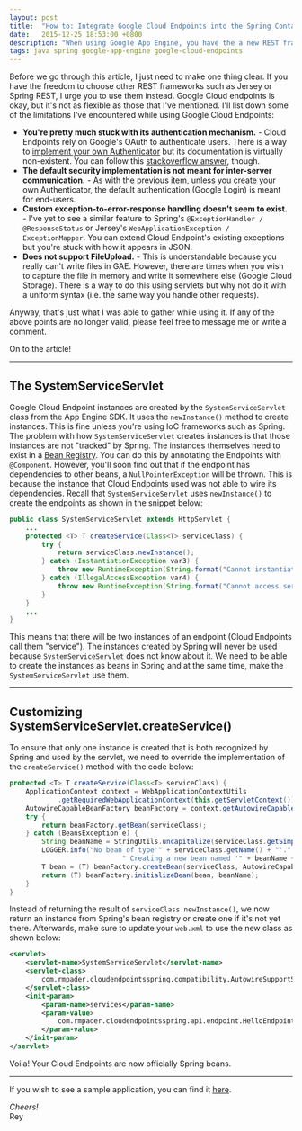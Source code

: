 ```yaml
---
layout: post
title:  "How to: Integrate Google Cloud Endpoints into the Spring Container"
date:   2015-12-25 18:53:00 +0800
description: "When using Google App Engine, you have the a new REST framework available at your disposal - Google Cloud Endpoints. Unfortunately, it's not meant for use with Spring Beans. This article shows you how to tweak Google Cloud Endpoints and make them instantiate as Spring Beans."
tags: java spring google-app-engine google-cloud-endpoints
---
```


Before we go through this article, I just need to make one thing clear. If you have the freedom to choose other REST frameworks such as Jersey or Spring REST, I urge you to use them instead.
Google Cloud endpoints is okay, but it's not as flexible as those that I've mentioned. I'll list down some of the limitations I've encountered while using Google Cloud Endpoints:

* **You're pretty much stuck with its authentication mechanism.** - Cloud Endpoints rely on Google's OAuth to authenticate users. There is a way to [implement your own Authenticator](https://cloud.google.com/appengine/docs/java/endpoints/javadoc/com/google/api/server/spi/config/Authenticator) but its documentation is virtually non-existent. You can follow this [stackoverflow answer](http://stackoverflow.com/a/25390994), though.
* **The default security implementation is not meant for inter-server communication.** - As with the previous item, unless you create your own Authenticator, the default authentication (Google Login) is meant for end-users.
* **Custom exception-to-error-response handling doesn't seem to exist.** - I've yet to see a similar feature to Spring's `@ExceptionHandler / @ResponseStatus` or Jersey's `WebApplicationException / ExceptionMapper`. You can extend Cloud Endpoint's existing exceptions but you're stuck with how it appears in JSON.
* **Does not support FileUpload.** - This is understandable because you really can't write files in GAE. However, there are times when you wish to capture the file in memory and write it somewhere else (Google Cloud Storage). There is a way to do this using servlets but why not do it with a uniform syntax (i.e. the same way you handle other requests).

Anyway, that's just what I was able to gather while using it. If any of the above points are no longer valid, please feel free to message me or write a comment.

On to the article!

---------------

## The SystemServiceServlet

Google Cloud Endpoint instances are created by the `SystemServiceServlet` class from the App Engine SDK. It uses the `newInstance()` method to create instances. This is fine unless you're using IoC frameworks such as Spring.
The problem with how `SystemServiceServlet` creates instances is that those instances are not "tracked" by Spring. The instances themselves need to exist in a [Bean Registry](http://docs.spring.io/spring-framework/docs/2.5.x/api/org/springframework/beans/factory/support/BeanDefinitionRegistry.html).
You can do this by annotating the Endpoints with `@Component`. However, you'll soon find out that if the endpoint has dependencies to other beans, a `NullPointerException` will be thrown. This is because the instance that Cloud Endpoints used was not able to wire its dependencies.
Recall that `SystemServiceServlet` uses `newInstance()` to create the endpoints as shown in the snippet below:

```java
public class SystemServiceServlet extends HttpServlet {
    ...
    protected <T> T createService(Class<T> serviceClass) {
        try {
            return serviceClass.newInstance();
        } catch (InstantiationException var3) {
            throw new RuntimeException(String.format("Cannot instantiate service class: %s", new Object[]{serviceClass.getName()}), var3);
        } catch (IllegalAccessException var4) {
            throw new RuntimeException(String.format("Cannot access service class: %s", new Object[]{serviceClass.getName()}), var4);
        }
    }
    ...
}
```

This means that there will be two instances of an endpoint (Cloud Endpoints call them "service"). The instances created by Spring will never be used because `SystemServiceServlet` does not know about it.
We need to be able to create the instances as beans in Spring and at the same time, make the `SystemServiceServlet` use them.

---------------

## Customizing SystemServiceServlet.createService()
To ensure that only one instance is created that is both recognized by Spring and used by the servlet, we need to override the implementation of the `createService()` method with the code below:

```java
protected <T> T createService(Class<T> serviceClass) {
    ApplicationContext context = WebApplicationContextUtils
            .getRequiredWebApplicationContext(this.getServletContext());
    AutowireCapableBeanFactory beanFactory = context.getAutowireCapableBeanFactory();
    try {
        return beanFactory.getBean(serviceClass);
    } catch (BeansException e) {
        String beanName = StringUtils.uncapitalize(serviceClass.getSimpleName());
        LOGGER.info("No bean of type'" + serviceClass.getName() + "'." +
                            " Creating a new bean named '" + beanName + "'");
        T bean = (T) beanFactory.createBean(serviceClass, AutowireCapableBeanFactory.AUTOWIRE_BY_TYPE, true);
        return (T) beanFactory.initializeBean(bean, beanName);
    }
}
```

Instead of returning the result of `serviceClass.newInstance()`, we now return an instance from Spring's bean registry or create one if it's not yet there.
Afterwards, make sure to update your `web.xml` to use the new class as shown below:

```xml
<servlet>
    <servlet-name>SystemServiceServlet</servlet-name>
    <servlet-class>
        com.rmpader.cloudendpointsspring.compatibility.AutowireSupportSystemServiceServlet
    </servlet-class>
    <init-param>
        <param-name>services</param-name>
        <param-value>
            com.rmpader.cloudendpointsspring.api.endpoint.HelloEndpoint
        </param-value>
    </init-param>
</servlet>
```

Voila! Your Cloud Endpoints are now officially Spring beans.

---------------

If you wish to see a sample application, you can find it [here](https://github.com/reypader/blogstuff/tree/master/cloud-endpoints-spring).

*Cheers!*<br>
Rey